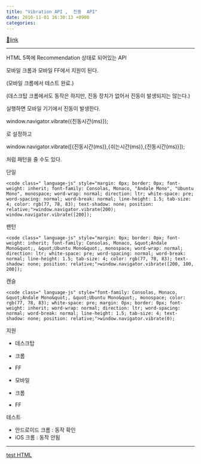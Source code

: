 ```yaml
---
title: "Vibration API ,  진동  API"
date: 2016-11-01 16:30:13 +0900
categories: 
---
```

[🔗link](http://www.mins01.com/mh/tech/read/1040)
***


HTML 5쪽에 Recommendation 상태로 되어있는 API

모바일 크롬과 모바일 FF에서 지원이 된다.

(모바일 크롬에서 테스트 완료.)

(데스크탑 크롬에서도 동작은 하지만, 진동 장치가 없어서 진동이 발생되지는 않는다.)

  
  


실행하면 모바일 기기에서 진동이 발생한다.

window.navigator.vibrate({진동시간(ms)});

로 설정하고

  


window.navigator.vibrate([{진동시간(ms)},{쉬는시간(ms)},{진동시간(ms)}]);

처럼 패턴을 줄 수도 있다.



  
  


단일

    <code class=" language-js" style="margin: 0px; border: 0px; font-weight: inherit; font-family: Consolas, Monaco, "Andale Mono", "Ubuntu Mono", monospace; word-wrap: normal; direction: ltr; white-space: pre; word-spacing: normal; word-break: normal; line-height: 1.5; tab-size: 4; color: rgb(77, 78, 83); text-shadow: none; position: relative;">window.navigator.vibrate(200);
    window.navigator.vibrate([200]);




팬턴

`<code class=" language-js" style="margin: 0px; border: 0px; font-weight: inherit; font-family: Consolas, Monaco, &quot;Andale Mono&quot;, &quot;Ubuntu Mono&quot;, monospace; word-wrap: normal; direction: ltr; white-space: pre; word-spacing: normal; word-break: normal; line-height: 1.5; tab-size: 4; color: rgb(77, 78, 83); text-shadow: none; position: relative;">window.navigator.vibrate([200, 100, 200]);`



캔슬

`<code class=" language-js" style="font-family: Consolas, Monaco, &quot;Andale Mono&quot;, &quot;Ubuntu Mono&quot;, monospace; color: rgb(77, 78, 83); white-space: pre; margin: 0px; border: 0px; font-weight: inherit; word-wrap: normal; direction: ltr; word-spacing: normal; word-break: normal; line-height: 1.5; tab-size: 4; text-shadow: none; position: relative;">window.navigator.vibrate(0);`  




지원 







- 데스크탑
- 크롬
- FF

- 모바일
- 크롬
- FF


테스트

- 안드로이드 크롬 : 동작 확인
- iOS 크롬 : 동작 안됨

  
  
- - - - - -

[test HTML](http://mins01.com/web_work/doc/vibration_api/vibration_api.html "test HTML")  
  

